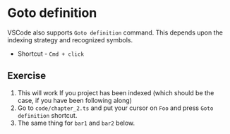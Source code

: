 Goto definition
================

VSCode also supports `Goto definition` command.
This depends upon the indexing strategy and recognized symbols.

* Shortcut - `Cmd + click`


Exercise
---------

1. This will work If you project has been indexed (which should be the case,
   if you have been following along)
2. Go to `code/chapter_2.ts` and put your cursor on `Foo` and press `Goto definition` shortcut.
3. The same thing for `bar1` and `bar2` below.
